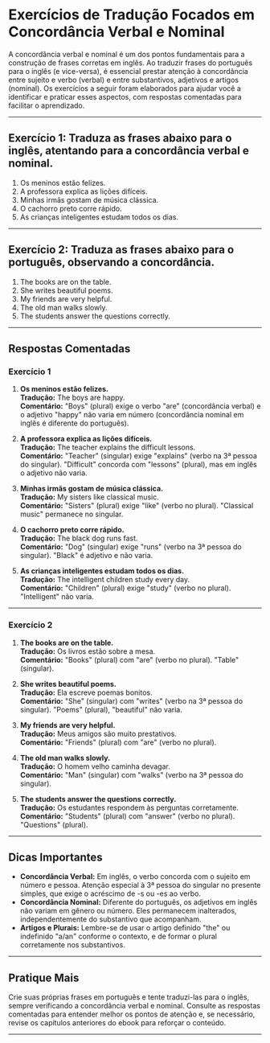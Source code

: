 
# Exercícios de Tradução Focados em Concordância Verbal e Nominal

A concordância verbal e nominal é um dos pontos fundamentais para a construção de frases corretas em inglês. Ao traduzir frases do português para o inglês (e vice-versa), é essencial prestar atenção à concordância entre sujeito e verbo (verbal) e entre substantivos, adjetivos e artigos (nominal). Os exercícios a seguir foram elaborados para ajudar você a identificar e praticar esses aspectos, com respostas comentadas para facilitar o aprendizado.

---

## Exercício 1: Traduza as frases abaixo para o inglês, atentando para a concordância verbal e nominal.

1. Os meninos estão felizes.
2. A professora explica as lições difíceis.
3. Minhas irmãs gostam de música clássica.
4. O cachorro preto corre rápido.
5. As crianças inteligentes estudam todos os dias.

---

## Exercício 2: Traduza as frases abaixo para o português, observando a concordância.

1. The books are on the table.
2. She writes beautiful poems.
3. My friends are very helpful.
4. The old man walks slowly.
5. The students answer the questions correctly.

---

## Respostas Comentadas

### Exercício 1

1. **Os meninos estão felizes.**  
   **Tradução:** The boys are happy.  
   **Comentário:** "Boys" (plural) exige o verbo "are" (concordância verbal) e o adjetivo "happy" não varia em número (concordância nominal em inglês é diferente do português).

2. **A professora explica as lições difíceis.**  
   **Tradução:** The teacher explains the difficult lessons.  
   **Comentário:** "Teacher" (singular) exige "explains" (verbo na 3ª pessoa do singular). "Difficult" concorda com "lessons" (plural), mas em inglês o adjetivo não varia.

3. **Minhas irmãs gostam de música clássica.**  
   **Tradução:** My sisters like classical music.  
   **Comentário:** "Sisters" (plural) exige "like" (verbo no plural). "Classical music" permanece no singular.

4. **O cachorro preto corre rápido.**  
   **Tradução:** The black dog runs fast.  
   **Comentário:** "Dog" (singular) exige "runs" (verbo na 3ª pessoa do singular). "Black" é adjetivo e não varia.

5. **As crianças inteligentes estudam todos os dias.**  
   **Tradução:** The intelligent children study every day.  
   **Comentário:** "Children" (plural) exige "study" (verbo no plural). "Intelligent" não varia.

---

### Exercício 2

1. **The books are on the table.**  
   **Tradução:** Os livros estão sobre a mesa.  
   **Comentário:** "Books" (plural) com "are" (verbo no plural). "Table" (singular).

2. **She writes beautiful poems.**  
   **Tradução:** Ela escreve poemas bonitos.  
   **Comentário:** "She" (singular) com "writes" (verbo na 3ª pessoa do singular). "Poems" (plural), "beautiful" não varia.

3. **My friends are very helpful.**  
   **Tradução:** Meus amigos são muito prestativos.  
   **Comentário:** "Friends" (plural) com "are" (verbo no plural).

4. **The old man walks slowly.**  
   **Tradução:** O homem velho caminha devagar.  
   **Comentário:** "Man" (singular) com "walks" (verbo na 3ª pessoa do singular).

5. **The students answer the questions correctly.**  
   **Tradução:** Os estudantes respondem às perguntas corretamente.  
   **Comentário:** "Students" (plural) com "answer" (verbo no plural). "Questions" (plural).

---

## Dicas Importantes

- **Concordância Verbal:** Em inglês, o verbo concorda com o sujeito em número e pessoa. Atenção especial à 3ª pessoa do singular no presente simples, que exige o acréscimo de -s ou -es ao verbo.
- **Concordância Nominal:** Diferente do português, os adjetivos em inglês não variam em gênero ou número. Eles permanecem inalterados, independentemente do substantivo que acompanham.
- **Artigos e Plurais:** Lembre-se de usar o artigo definido "the" ou indefinido "a/an" conforme o contexto, e de formar o plural corretamente nos substantivos.

---

## Pratique Mais

Crie suas próprias frases em português e tente traduzi-las para o inglês, sempre verificando a concordância verbal e nominal. Consulte as respostas comentadas para entender melhor os pontos de atenção e, se necessário, revise os capítulos anteriores do ebook para reforçar o conteúdo.

---
```